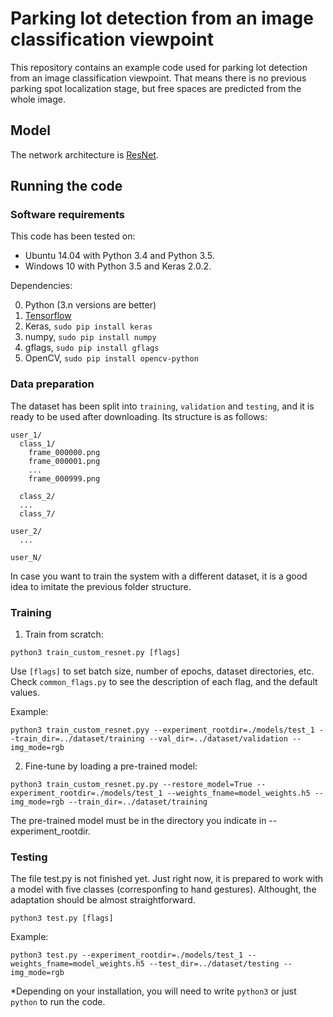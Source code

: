 # Parking lot detection from an image classification viewpoint

This repository contains an example code used for parking lot detection from an image classification viewpoint. That means there is no previous parking spot localization stage, but free spaces are predicted from the whole image.

## Model

The network architecture is [ResNet](http://ieeexplore.ieee.org/stamp/stamp.jsp?arnumber=7780459).

## Running the code

### Software requirements

This code has been tested on:
- Ubuntu 14.04 with Python 3.4 and Python 3.5.
- Windows 10 with Python 3.5 and Keras 2.0.2.

Dependencies:

0. Python (3.n versions are better)
1. [Tensorflow](https://www.tensorflow.org/install/install_windows)
2. Keras, ```sudo pip install keras```
3. numpy, ```sudo pip install numpy```
4. gflags, ```sudo pip install gflags```
5. OpenCV, ```sudo pip install opencv-python```

### Data preparation

The dataset has been split into ```training```, ```validation``` and ```testing```, and it is ready to be used after downloading. Its structure is as follows:

```
user_1/
  class_1/
    frame_000000.png
    frame_000001.png
    ...
    frame_000999.png
    
  class_2/
  ...
  class_7/
  
user_2/
  ...
  
user_N/
```
In case you want to train the system with a different dataset, it is a good idea to imitate the previous folder structure.

### Training
1. Train from scratch:
```
python3 train_custom_resnet.py [flags]
```
Use ```[flags]``` to set batch size, number of epochs, dataset directories, etc. Check ```common_flags.py``` to see the description of each flag, and the default values.

Example:
```
python3 train_custom_resnet.pyy --experiment_rootdir=./models/test_1 --train_dir=../dataset/training --val_dir=../dataset/validation --img_mode=rgb

```

2. Fine-tune by loading a pre-trained model:
```
python3 train_custom_resnet.py.py --restore_model=True --experiment_rootdir=./models/test_1 --weights_fname=model_weights.h5 --img_mode=rgb --train_dir=../dataset/training
```
The pre-trained model must be in the directory you indicate in --experiment_rootdir.


### Testing
The file test.py is not finished yet. Just right now, it is prepared to work with a model with five classes (corresponfing to hand gestures). Althought, the adaptation should be almost straightforward.
```
python3 test.py [flags]
```
Example:
```
python3 test.py --experiment_rootdir=./models/test_1 --weights_fname=model_weights.h5 --test_dir=../dataset/testing --img_mode=rgb
```

*Depending on your installation, you will need to write ```python3``` or just ```python``` to run the code.
